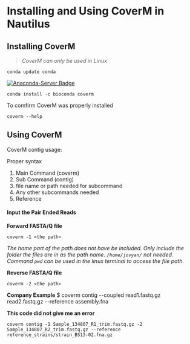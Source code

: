# Installing and Using CoverM in Nautilus 

## Installing CoverM
>*CoverM can only be used in Linux*

```
conda update conda
```

[![Anaconda-Server Badge](https://anaconda.org/bioconda/coverm/badges/installer/conda.svg)](https://conda.anaconda.org/bioconda)

```
conda install -c bioconda coverm
```

To comfirm CoverM was properly installed
```
coverm --help
```

## Using CoverM

CoverM contig usage: 

Proper syntax

1. Main Command (coverm)
2. Sub Command (contig)
3. file name or path needed for subcommand
4. Any other subcommands needed
5. Reference

#### Input the Pair Ended Reads

**Forward FASTA/Q file**

  `coverm -1 <the path>`

  *The home part of the path does not have be included. Only include the folder the files are in as the path name. `/home/jovyan/` not needed. Command `pwd` can be used in the linux terminal to access the file path.*

**Reverse FASTA/Q file**

  `coverm -2 <the path>`

**Company Example**
  $ coverm contig --coupled read1.fastq.gz read2.fastq.gz --reference assembly.fna

**This code did not give me an error**
```
coverm contig -1 Sample_134807_R1_trim.fastq.gz -2 Sample_134807_R2_trim.fastq.gz --reference reference_strains/strain_BS13-02.fna.gz
```
